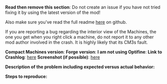 **Read then remove this section**:
Do not create an issue if you have not tried fixing it by using the latest version of the mod!

Also make sure you've read the full readme [here](https://github.com/thraaawn/CompactMachines/blob/1.12.1/README.md) on github.

If you are reporting a bug regarding the interior view of the Machines, the one you get when you right click a machine, do not report it to any other mod author involved in the crash. It is highly likely that its CM3s fault.

**Compact Machines version**:
**Forge version**:
**I am not using Optifine**:
**Link to Crashlog**: [here](url)
**Screenshot (if possible)**: [here](url)

**Description of the problem including expected versus actual behavior:**

**Steps to reproduce:**
